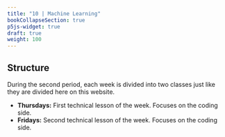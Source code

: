```yaml
---
title: "10 | Machine Learning"
bookCollapseSection: true
p5js-widget: true
draft: true
weight: 100
---
```


## Structure

During the second period, each week is divided into two classes just like they are divided here on this website.

- **Thursdays:** First technical lesson of the week. Focuses on the coding side.
- **Fridays:** Second technical lesson of the week. Focuses on the coding side.